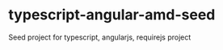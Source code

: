 typescript-angular-amd-seed
===========================

Seed project for typescript, angularjs, requirejs project
